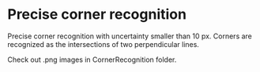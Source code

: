 # Precise corner recognition

Precise corner recognition with uncertainty smaller than 10 px. Corners are recognized as the intersections of two perpendicular lines.

Check out .png images in CornerRecognition folder.
